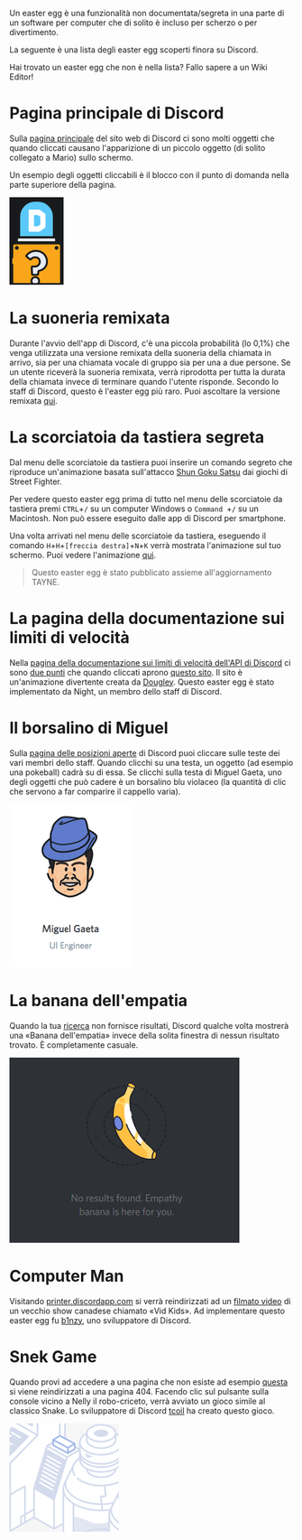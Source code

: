 <!-- TITLE: [IT] Gli easter egg su Discord -->
<!-- SUBTITLE: Una lista degli easter egg trovati su Discord -->

Un easter egg è una funzionalità non documentata/segreta in una parte di un software per computer che di solito è incluso per scherzo o per divertimento.

La seguente è una lista degli easter egg scoperti finora su Discord. 

Hai trovato un easter egg che non è nella lista? Fallo sapere a un Wiki Editor! 

# Pagina principale di Discord
Sulla [pagina principale](https://discordapp.com) del sito web di Discord ci sono molti oggetti che quando cliccati causano l'apparizione di un piccolo oggetto (di solito collegato a Mario) sullo schermo.

Un esempio degli oggetti cliccabili è il blocco con il punto di domanda nella parte superiore della pagina.

![Pulsante](/uploads/easter-eggs/newbutton.png "Un pulsante sulla pagina principale di Discord che genera un easter egg")

# La suoneria remixata
Durante l'avvio dell'app di Discord, c'è una piccola probabilità (lo 0,1%) che venga utilizzata una versione remixata della suoneria della chiamata in arrivo, sia per una chiamata vocale di gruppo sia per una a due persone. Se un utente riceverà la suoneria remixata, verrà riprodotta per tutta la durata della chiamata invece di terminare quando l'utente risponde. Secondo lo staff di Discord, questo è l'easter egg più raro. Puoi ascoltare la versione remixata [qui](https://canary.discordapp.com/assets/b9411af07f154a6fef543e7e442e4da9.mp3).

# La scorciatoia da tastiera segreta
Dal menu delle scorciatoie da tastiera puoi inserire un comando segreto che riproduce un'animazione basata sull'attacco [Shun Goku Satsu](
http://streetfighter.wikia.com/wiki/Shun_Goku_Satsu) dai giochi di Street Fighter.

Per vedere questo easter egg prima di tutto nel menu delle scorciatoie da tastiera premi `CTRL`+`/` su un computer Windows o `Command `+`/` su un Macintosh. Non può essere eseguito dalle app di Discord per smartphone. 

Una volta arrivati nel menu delle scorciatoie da tastiera, eseguendo il comando `H`+`H`+`[freccia destra]`+`N`+`K` verrà mostrata l'animazione sul tuo schermo. Puoi vedere l'animazione [qui](http://i.imgur.com/yV4M1jh.gif).

> Questo easter egg è stato pubblicato assieme all'aggiornamento TAYNE.

# La pagina della documentazione sui limiti di velocità
Nella [pagina della documentazione sui limiti di velocità dell'API di Discord](https://discordapp.com/developers/docs/topics/rate-limits) ci sono [due punti](http://i.imgur.com/BkLamTK.png) che quando cliccati aprono [questo sito](http://takeb1nzyto.space). Il sito è un'animazione divertente creata da [Dougley](http://dougleyownsthisdomain.takeb1nzyto.space/). Questo easter egg è stato implementato da Night, un membro dello staff di Discord.

# Il borsalino di Miguel
Sulla [pagina delle posizioni aperte](https://discordapp.com/jobs) di Discord puoi cliccare sulle teste dei vari membri dello staff. Quando clicchi su una testa, un oggetto (ad esempio una pokeball) cadrà su di essa. Se clicchi sulla testa di Miguel Gaeta, uno degli oggetti che può cadere è un borsalino blu violaceo (la quantità di clic che servono a far comparire il cappello varia). 

![Miguel](/uploads/easter-eggs/miguel.png "Miguel")

# La banana dell'empatia
Quando la tua [ricerca](/search) non fornisce risultati, Discord qualche volta mostrerà una «Banana dell'empatia» invece della solita finestra di nessun risultato trovato. È completamente casuale.

![Banana](/uploads/easter-eggs/banana.png "Banana")

# Computer Man
Visitando [printer.discordapp.com](https://printer.discordapp.com) si verrà reindirizzati ad un [filmato video](https://www.youtube.com/watch?v=jeg_TJvkSjg) di un vecchio show canadese chiamato «Vid Kids». Ad implementare questo easter egg fu [b1nzy](https://twitter.com/b1naryth1ef), uno sviluppatore di Discord. 

# Snek Game
Quando provi ad accedere a una pagina che non esiste ad esempio [questa](https://discordapp.com/ciaodadiscordia) si viene reindirizzati a una pagina 404. Facendo clic sul pulsante sulla console vicino a Nelly il robo-criceto, verrà avviato un gioco simile al classico Snake. Lo sviluppatore di Discord [tcoil](https://twitter.com/t_coil) ha creato questo gioco.

![Pulsante sulla console](/uploads/easter-eggs/console-button.png "Pulsante sulla console")